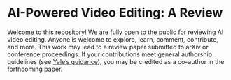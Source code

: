 # AI-Powered Video Editing: A Review

Welcome to this repository! We are fully open to the public for reviewing AI video editing. Anyone is welcome to explore, learn, comment, contribute, and more. This work may lead to a review paper submitted to arXiv or conference proceedings. If your contributions meet general authorship guidelines (see [Yale’s guidance](https://provost.yale.edu/policies/academic-integrity/guidance-authorship-scholarly-or-scientific-publications)), you may be credited as a co-author in the forthcoming paper.
